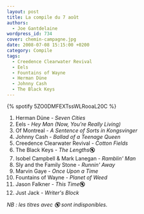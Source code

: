 ```yaml
---
layout: post
title: La compile du 7 août
authors:
  - Joe Gantdelaine
wordpress_id: 734
cover: chemin-campagne.jpg
date: 2008-07-08 15:15:00 +0200
category: Compile
tags:
  - Creedence Clearwater Revival
  - Eels
  - Fountains of Wayne
  - Herman Düne
  - Johnny Cash
  - The Black Keys
---
```


{% spotify 5ZO0DMFEXTssWLRooaL20C %}

1. Herman Düne - _Seven Cities_
1. Eels - _Hey Man (Now, You're Really Living)_
1. Of Montreal - _A Sentence of Sorts in Kongsvinger_
1. Johnny Cash - _Ballad of a Teenage Queen_
1. Creedence Clearwater Revival - _Cotton Fields_
1. The Black Keys - *The Lengths*🔇
1. Isobel Campbell & Mark Lanegan - _Ramblin' Man_
1. Sly and the Family Stone - _Runnin' Away_
1. Marvin Gaye - _Once Upon a Time_
1. Fountains of Wayne - _Planet of Weed_
1. Jason Falkner - *This Time*🔇
1. Just Jack - _Writer's Block_

_NB : les titres avec 🔇 sont indisponibles._
